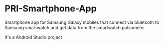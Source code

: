 # PRI-Smartphone-App
Smartphone app for Samsung Galaxy mobiles that connect via bluetooth to Samsung smartwatch and get data from the smartwatch pulsometer


It's a Android Studio project
